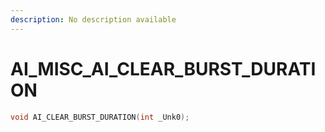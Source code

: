 ```yaml
---
description: No description available 
---
```


# AI_MISC\_AI_CLEAR_BURST_DURATION

```cpp
void AI_CLEAR_BURST_DURATION(int _Unk0);
```